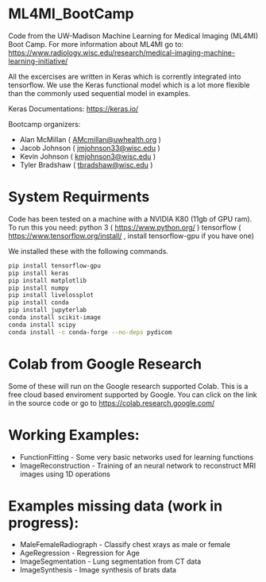 # ML4MI_BootCamp
Code from the UW-Madison Machine Learning for Medical Imaging (ML4MI) Boot Camp. For more information about ML4MI go to: https://www.radiology.wisc.edu/research/medical-imaging-machine-learning-initiative/ 

All the excercises are written in Keras which is corrently integrated into tensorflow. We use the Keras functional model which is a lot more flexible than the commonly used sequential model in examples. 

Keras Documentations:
    https://keras.io/
    
Bootcamp organizers:
- Alan McMillan ( AMcmillan@uwhealth.org )
- Jacob Johnson ( jmjohnson33@wisc.edu ) 
- Kevin Johnson  ( kmjohnson3@wisc.edu )
- Tyler Bradshaw  ( tbradshaw@wisc.edu )

# System Requirments
Code has been tested on a machine with a NVIDIA K80 (11gb of GPU ram). To run this you need:
python 3 ( https://www.python.org/ )
tensorflow ( https://www.tensorflow.org/install/ , install tensorflow-gpu if you have one)

We installed these with the following commands.
```bash
pip install tensorflow-gpu
pip install keras
pip install matplotlib
pip install numpy
pip install livelossplot
pip install conda
pip install jupyterlab
conda install scikit-image
conda install scipy
conda install -c conda-forge --no-deps pydicom
```

# Colab from Google Research
Some of these will run on the Google research supported Colab. This is a free cloud based enviroment supported by Google. You can click on the link in the source code or go to https://colab.research.google.com/ 

# Working Examples:
- FunctionFitting - Some very basic networks used for learning functions 
- ImageReconstruction - Training of an neural network to reconstruct MRI images using 1D operations 

# Examples missing data (work in progress):
- MaleFemaleRadiograph - Classify chest xrays as male or female
- AgeRegression - Regression for Age 
- ImageSegmentation - Lung segmentation from CT data 
- ImageSynthesis - Image synthesis of brats data

